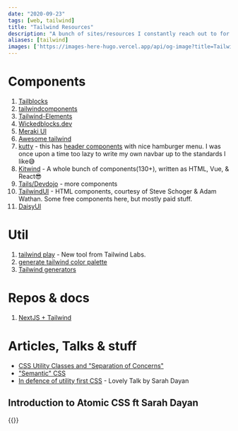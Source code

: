 ```yaml
---
date: "2020-09-23"
tags: [web, tailwind]
title: "Tailwind Resources"
description: "A bunch of sites/resources I constantly reach out to for inspiration when using tailwind, which is like all the time"
aliases: [tailwind]
images: ['https://images-here-hugo.vercel.app/api/og-image?title=Tailwind%20Resources']
---
```


# Components
1. [Tailblocks](https://mertjf.github.io/tailblocks/)
2. [tailwindcomponents](https://tailwindcomponents.com/)
3. [Tailwind-Elements](https://tailwind-elements.com/)
4. [Wickedblocks.dev](https://wickedblocks.dev/)
5. [Meraki UI](https://merakiui.com)
6. [Awesome tailwind](https://github.com/aniftyco/awesome-tailwindcss)
7. [kutty](https://kutty.netlify.app/docs/) - this has [header components](https://kutty.netlify.app/components/headers/) with nice hamburger menu. I was once upon a time too lazy to write my own navbar up to the standards I like😅
8.  [Kitwind](https://kitwind.io/products/kometa/components) - A whole bunch of components(130+), written as HTML, Vue, & React😎
9.  [Tails/Devdojo](https://devdojo.com/tailwindcss/components) - more components
10. [TailwindUI](https://tailwindui.com/components) - HTML components, courtesy of Steve Schoger & Adam Wathan. Some free components here, but mostly paid stuff.
11. [DaisyUI](https://daisyui.com/)

# Util
1. [tailwind play](https://play.tailwindcss.com/) - New tool from Tailwind Labs.
2. [generate tailwind color palette](https://javisperez.github.io/tailwindcolorshades/#/)
3. [Tailwind generators](https://www.tailwindtoolbox.com/generators)

# Repos & docs
1. [NextJS + Tailwind](https://tailwindcss.com/docs/guides/nextjs)

# Articles, Talks & stuff
- [CSS Utility Classes and "Separation of Concerns"](https://adamwathan.me/css-utility-classes-and-separation-of-concerns/)
- ["Semantic" CSS](https://adamwathan.me/2014/11/10/semantic-css/)
- [In defence of utility first CSS](https://www.dotconferences.com/2019/12/sarah-dayan-in-defense-of-utility-first-css) - Lovely Talk by Sarah Dayan

## Introduction to Atomic CSS ft Sarah Dayan
{{<youtube PcrzsCdoFoY>}}